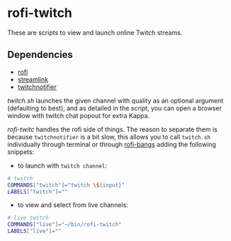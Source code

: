 # rofi-twitch

These are scripts to view and launch online Twitch streams.

## Dependencies

* [rofi](https://github.com/DaveDavenport/rofi)
* [streamlink](https://github.com/streamlink/streamlink)
* [twitchnotifier](https://github.com/GiedriusS/TwitchNotifier)

*twitch.sh* launches the given channel with quality as an optional argument
(defaulting to best), and as detailed in the script, you can open a browser
window with twitch chat popout for extra Kappa.

*rofi-twitc* handles the rofi side of things. The reason to separate them is
because `twitchnotifier` is a bit slow, this allows you to call `twitch.sh`
individually through terminal or through
[rofi-bangs](https://github.com/gotbletu/shownotes/blob/master/rofi-scripts-collection/rofi-bangs.sh)
adding the following snippets:

* to launch with `twitch channel`:
```bash
# twitch
COMMANDS["twitch"]="twitch \${input}"
LABELS["twitch"]=""
```

* to view and select from live channels:
```bash
# live twitch
COMMANDS["live"]="~/bin/rofi-twitch"
LABELS["live"]=""
```
